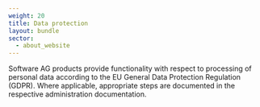 ```yaml
---
weight: 20
title: Data protection
layout: bundle
sector:
  - about_website
---
```


Software AG products provide functionality with respect to processing of personal data according to the EU General Data Protection Regulation (GDPR). Where applicable, appropriate steps are documented in the respective administration documentation.

